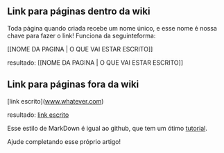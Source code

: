 ## Link para páginas dentro da wiki
Toda página quando criada recebe um nome único, e esse nome é nossa chave para fazer o link! Funciona da seguinteforma:

 [\[NOME DA PAGINA | O QUE VAI ESTAR ESCRITO]]

resultado:
	[[NOME DA PAGINA | O QUE VAI ESTAR ESCRITO]]



## Link para páginas fora da wiki
\[link escrito](www.whatever.com)

resultado:
	[link escrito](www.whatever.com)



Esse estilo de MarkDown é igual ao github, que tem um ótimo [tutorial](https://help.github.com/categories/writing-on-github/).

Ajude completando esse próprio artigo!
